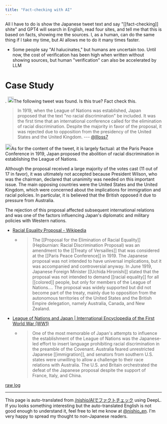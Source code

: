 ```yaml
---
title: "Fact-checking with AI"
---
```


All I have to do is show the Japanese tweet text and say "[[fact-checking]] shite" and GPT4 will search in English, read four sites, and tell me that this is based on facts, showing me the sources. I, as a human, can do the same thing if I take my time, but AI allows me to do it many times faster.
- Some people say "AI halucinates," but humans are uncertain too. Until now, the cost of verification has been high when written without showing sources, but human "verification" can also be accelerated by LLM

# Case Study
.
<img src='https://scrapbox.io/api/pages/nishio-en/nishio/icon' alt='nishio.icon' height="19.5"/>The following tweet was found. Is this true? Fact check this.
>  In 1919, when the League of Nations was established, Japan proposed that the text "no racial discrimination" be included. It was the first time that an international conference called for the elimination of racial discrimination. Despite the majority in favor of the proposal, it was rejected due to opposition from the presidency of the United States and the United Kingdom. --- [@llloss7](https://x.com/llloss7/status/1789832437184237967?s=46&t=gkSZtjGEtUZPO0JCzBxCBw)

<img src='https://scrapbox.io/api/pages/nishio-en/gpt/icon' alt='gpt.icon' height="19.5"/>As for the content of the tweet, it is largely factual: at the Paris Peace Conference in 1919, Japan proposed the abolition of racial discrimination in establishing the League of Nations.

Although the proposal received a large majority of the votes cast (11 out of 17 in favor), it was ultimately not accepted because President Wilson, who was the chairman, declared that unanimity was needed on this important issue. The main opposing countries were the United States and the United Kingdom, which were concerned about the implications for immigration and racial policies. In particular, it is believed that the British opposed it due to pressure from Australia.

The rejection of this proposal affected subsequent international relations and was one of the factors influencing Japan's diplomatic and military policies with Western nations.

- [Racial Equality Proposal - Wikipedia](https://en.wikipedia.org/wiki/Racial_Equality_Proposal)
    - > The [[Proposal for the Elimination of Racial Equality]] (Hepburnian: Racial Discrimination Proposal) was an amendment to the [[Treaty of Versailles]] that was considered at the [[Paris Peace Conference]] in 1919. The Japanese proposal was not intended to have universal implications, but it was accompanied and controversial anyway. In June 1919, Japanese Foreign Minister [[Uchida Hironishi]] stated that the proposal was not intended to demand [[racial equality]] for all [[colored]] people, but only for members of the League of Nations.... The proposal was widely supported but did not become part of the treaty, mainly due to opposition from the autonomous territories of the United States and the British Empire delegation, namely Australia, Canada, and New Zealand.
- [League of Nations and Japan | International Encyclopedia of the First World War (WW1)](https://encyclopedia.1914-1918-online.net/article/league_of_nations_and_japan)
    - > One of the most memorable of Japan's attempts to influence the establishment of the League of Nations was the Japanese-led effort to insert language prohibiting racial discrimination in the preamble of the Covenant. Australia feared unrestricted Japanese [[immigration]], and senators from southern U.S. states were unwilling to allow a challenge to their race relations with Australia. The U.S. and Britain orchestrated the defeat of the Japanese proposal despite the support of France, Italy, and China.

[raw log](https://chat.openai.com/share/e2198c69-b2e6-4518-a596-a1165b2550df)

---
This page is auto-translated from [/nishio/AIでファクトチェック](https://scrapbox.io/nishio/AIでファクトチェック) using DeepL. If you looks something interesting but the auto-translated English is not good enough to understand it, feel free to let me know at [@nishio_en](https://twitter.com/nishio_en). I'm very happy to spread my thought to non-Japanese readers.